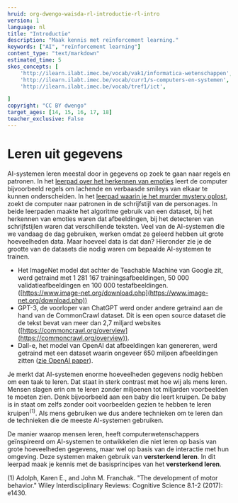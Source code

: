 ```yaml
---
hruid: org-dwengo-waisda-rl-introductie-rl-intro
version: 1
language: nl
title: "Introductie"
description: "Maak kennis met reïnforcement learning."
keywords: ["AI", "reïnforcement learning"]
content_type: "text/markdown"
estimated_time: 5
skos_concepts: [
    'http://ilearn.ilabt.imec.be/vocab/vak1/informatica-wetenschappen', 
    'http://ilearn.ilabt.imec.be/vocab/curr1/s-computers-en-systemen',
    'http://ilearn.ilabt.imec.be/vocab/tref1/ict',

]
copyright: "CC BY dwengo"
target_ages: [14, 15, 16, 17, 18]
teacher_exclusive: False
---
```


# Leren uit gegevens

AI-systemen leren meestal door in gegevens op zoek te gaan naar regels en patronen. In het [leerpad over het herkennen van emoties](https://dwengo.org/learning-path.html?hruid=org-dwengo-waisda-beelden-emoties-herkennen&language=nl&te=true&source_page=%2Fwaisda%2F&source_title=%20wAIsda?#org-dwengo-waisda-beelden-emoties-herkennen-intro;nl;1) leert de computer bijvoorbeeld regels om lachende en verbaasde smileys van elkaar te kunnen onderscheiden. In het [leerpad waarin je het murder mystery oplost](https://dwengo.org/learning-path.html?hruid=org-dwengo-waisda-taal-murder-mistery&language=nl&te=true&source_page=%2Fwaisda%2F&source_title=%20wAIsda?#org-dwengo-waisda-taal-murder-mystery-intro;nl;1), zoekt de computer naar patronen in de schrijfstijl van de personages. In beide leerpaden maakte het algoritme gebruik van een dataset, bij het herkennen van emoties waren dat afbeeldingen, bij het detecteren van schrijfstijlen waren dat verschillende teksten. Veel van de AI-systemen die we vandaag de dag gebruiken, werken omdat ze geleerd hebben uit grote hoeveelheden data. Maar hoeveel data is dat dan? Hieronder zie je de grootte van de datasets die nodig waren om bepaalde AI-systemen te trainen.

- Het ImageNet model dat achter de Teachable Machine van Google zit, werd getraind met 1 281 167 trainingsafbeeldingen, 50 000 validatieafbeeldingen en 100 000 testafbeeldingen. ([https://www.image-net.org/download.php](https://www.image-net.org/download.php))
- GPT-3, de voorloper van ChatGPT werd onder andere getraind aan de hand van de CommonCrawl dataset. Dit is een open source dataset die de tekst bevat van meer dan 2,7 miljard websites ([https://commoncrawl.org/overview](https://commoncrawl.org/overview)). 
- Dall-e, het model van OpenAI dat afbeeldingen kan genereren, werd getraind met een dataset waarin ongeveer 650 miljoen afbeeldingen zitten ([zie OpenAI paper](https://arxiv.org/pdf/2204.06125)).

Je merkt dat AI-systemen enorme hoeveelheden gegevens nodig hebben om een taak te leren. Dat staat in sterk contrast met hoe wij als mens leren. Mensen slagen erin om te leren zonder miljoenen tot miljarden voorbeelden te moeten zien. Denk bijvoorbeeld aan een baby die leert kruipen. De baby is in staat om zelfs zonder ooit voorbeelden gezien te hebben te leren kruipen<sup>(1)</sup>. Als mens gebruiken we dus andere technieken om te leren dan de technieken die de meeste AI-systemen gebruiken. 

De manier waarop mensen leren, heeft computerwetenschappers geïnspireerd om AI-systemen te ontwikkelen die niet leren op basis van grote hoeveelheden gegevens, maar wel op basis van de interactie met hun omgeving. Deze systemen maken gebruik van **versterkend leren**. In dit leerpad maak je kennis met de basisprincipes van het **versterkend leren**.




(1) Adolph, Karen E., and John M. Franchak. "The development of motor behavior." Wiley Interdisciplinary Reviews: Cognitive Science 8.1-2 (2017): e1430.